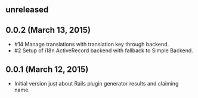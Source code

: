 ## unreleased ##

## 0.0.2 (March 13, 2015) ##

*   #14 Manage translations with translation key through backend.
*   #2 Setup of i18n ActiveRecord backend with fallback to Simple Backend.

## 0.0.1 (March 12, 2015) ##

*   Initial version just about Rails plugin generator results and claiming name.